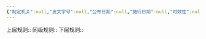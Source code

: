 ```yaml
---
{"‌‌‌‌制定机关":null,"发文字号":null,"公布日期":null,"施行日期":null,"时效性":null,"效力位阶":null,"法规类别":null,"修改依据":null,"领域":null,"dg-publish":true,"created":"2023-10-18T09:22","updated":"2023-10-18T09:22","permalink":"/a///20170505-2017-38//","dgPassFrontmatter":true}
---
```


上层规则:: 
同级规则::
下层规则::